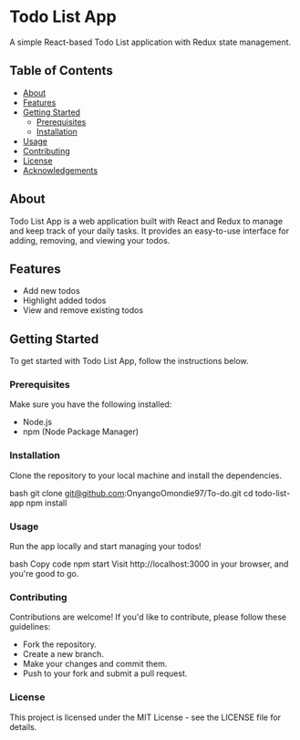 # Todo List App

A simple React-based Todo List application with Redux state management.

## Table of Contents

- [About](#about)
- [Features](#features)
- [Getting Started](#getting-started)
  - [Prerequisites](#prerequisites)
  - [Installation](#installation)
- [Usage](#usage)
- [Contributing](#contributing)
- [License](#license)
- [Acknowledgements](#acknowledgements)

## About

Todo List App is a web application built with React and Redux to manage and keep track of your daily tasks. It provides an easy-to-use interface for adding, removing, and viewing your todos.

## Features

- Add new todos
- Highlight added todos
- View and remove existing todos

## Getting Started

To get started with Todo List App, follow the instructions below.

### Prerequisites

Make sure you have the following installed:

- Node.js
- npm (Node Package Manager)

### Installation

Clone the repository to your local machine and install the dependencies.

bash
git clone git@github.com:OnyangoOmondie97/To-do.git
cd todo-list-app
npm install

### Usage
Run the app locally and start managing your todos!

bash
Copy code
npm start
Visit http://localhost:3000 in your browser, and you're good to go.

### Contributing
Contributions are welcome! If you'd like to contribute, please follow these guidelines:

- Fork the repository.
- Create a new branch.
- Make your changes and commit them.
- Push to your fork and submit a pull request.

### License
This project is licensed under the MIT License - see the LICENSE file for details.

